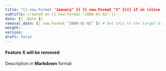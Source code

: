 ```yaml
---
title: "{{ now.Format "January" }} {{ now.Format "2" }}{{ if in (slice 1 21 31) now.Day}}st{{ else if in (slice 2 22) now.Day}}nd{{ else if in (slice 3 23) now.Day}}rd{{ else }}th{{ end }}, {{ now.Format "2006" }}"
subtitle: created on {{ now.Format "2006-01-02" }}
date: {{ .Date }}
removal_date: {{ now.Format "2006-01-02" }} # Set this to the target date of removal (YYYY-MM-DD)
weight:
version:
draft: false
---
```


#### Feature X will be removed

Description in **Markdown** format
